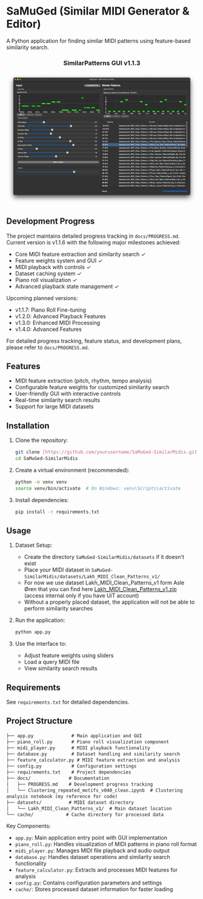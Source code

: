 # SaMuGed (Similar MIDI Generator & Editor)

A Python application for finding similar MIDI patterns using feature-based similarity search.

<div align="center">
<h3>SimilarPatterns GUI v1.1.3</h3>

![SimilarPatterns GUI v1.1.3](SimilarPatterns-GUI-v1.1.3.png)
</div>

## Development Progress

The project maintains detailed progress tracking in `docs/PROGRESS.md`. Current version is v1.1.6 with the following major milestones achieved:

- Core MIDI feature extraction and similarity search ✓
- Feature weights system and GUI ✓
- MIDI playback with controls ✓
- Dataset caching system ✓
- Piano roll visualization ✓
- Advanced playback state management ✓

Upcoming planned versions:
- v1.1.7: Piano Roll Fine-tuning
- v1.2.0: Advanced Playback Features
- v1.3.0: Enhanced MIDI Processing
- v1.4.0: Advanced Features

For detailed progress tracking, feature status, and development plans, please refer to `docs/PROGRESS.md`.

## Features

- MIDI feature extraction (pitch, rhythm, tempo analysis)
- Configurable feature weights for customized similarity search
- User-friendly GUI with interactive controls
- Real-time similarity search results
- Support for large MIDI datasets

## Installation

1. Clone the repository:
   ```bash
   git clone [https://github.com/yourusername/SaMuGed-SimilarMidis.git](https://github.com/AlgoritmiNarvik/SaMuGeD-Algoritmi-DrDreSamplerAI-2024)
   cd SaMuGed-SimilarMidis
   ```

2. Create a virtual environment (recommended):
   ```bash
   python -m venv venv
   source venv/bin/activate  # On Windows: venv\Scripts\activate
   ```

3. Install dependencies:
   ```bash
   pip install -r requirements.txt
   ```

## Usage

1. Dataset Setup:
   - Create the directory `SaMuGed-SimilarMidis/datasets` if it doesn't exist
   - Place your MIDI dataset in `SaMuGed-SimilarMidis/datasets/Lakh_MIDI_Clean_Patterns_v1/`
   - For now we use dataset Lakh_MIDI_Clean_Patterns_v1 form Asle Øren that you can find here [Lakh_MIDI_Clean_Patterns_v1.zip](https://universitetetitromso.sharepoint.com/:u:/s/O365-AIMusicExpo2024/ETsYg7LmqI5LtZEQOsQR0FsB8mK_bY02lymu1OI_9lb7oA?e=5RFmuH) (access internal only if you have UiT account)
   - Without a properly placed dataset, the application will not be able to perform similarity searches

2. Run the application:
   ```bash
   python app.py
   ```

3. Use the interface to:
   - Adjust feature weights using sliders
   - Load a query MIDI file
   - View similarity search results

## Requirements

See `requirements.txt` for detailed dependencies.

## Project Structure

```
├── app.py              # Main application and GUI
├── piano_roll.py       # Piano roll visualization component
├── midi_player.py      # MIDI playback functionality
├── database.py         # Dataset handling and similarity search
├── feature_calculator.py # MIDI feature extraction and analysis
├── config.py           # Configuration settings
├── requirements.txt    # Project dependencies
├── docs/              # Documentation
│   ├── PROGRESS.md    # Development progress tracking
│   └── Clustering_repeated_motifs_v040_clean.ipynb  # Clustering analysis notebook (my reference for code)
├── datasets/          # MIDI dataset directory
│   └── Lakh_MIDI_Clean_Patterns_v1/  # Main dataset location
└── cache/            # Cache directory for processed data
```

Key Components:
- `app.py`: Main application entry point with GUI implementation
- `piano_roll.py`: Handles visualization of MIDI patterns in piano roll format
- `midi_player.py`: Manages MIDI file playback and audio output
- `database.py`: Handles dataset operations and similarity search functionality
- `feature_calculator.py`: Extracts and processes MIDI features for analysis
- `config.py`: Contains configuration parameters and settings
- `cache/`: Stores processed dataset information for faster loading
